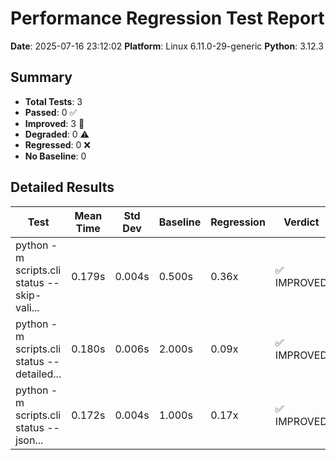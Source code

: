 # Performance Regression Test Report

**Date**: 2025-07-16 23:12:02
**Platform**: Linux 6.11.0-29-generic
**Python**: 3.12.3

## Summary

- **Total Tests**: 3
- **Passed**: 0 ✅
- **Improved**: 3 🚀
- **Degraded**: 0 ⚠️
- **Regressed**: 0 ❌
- **No Baseline**: 0

## Detailed Results

| Test | Mean Time | Std Dev | Baseline | Regression | Verdict |
|------|-----------|---------|----------|------------|---------|
| python -m scripts.cli status --skip-vali... | 0.179s | 0.004s | 0.500s | 0.36x | ✅ IMPROVED |
| python -m scripts.cli status --detailed... | 0.180s | 0.006s | 2.000s | 0.09x | ✅ IMPROVED |
| python -m scripts.cli status --json... | 0.172s | 0.004s | 1.000s | 0.17x | ✅ IMPROVED |
